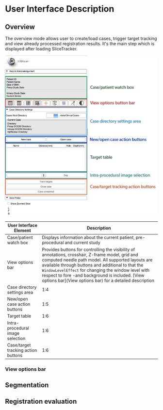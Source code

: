 # User Interface Description

## Overview
The overview mode allows user to create/load cases, trigger target tracking and view already processed registration results. It's the main step which is displayed after loading SliceTracker.

![](../images/user_interface.png)


| User Interface Element | Description |
| -- | -- |
| Case/patient watch box | Displays information about the current patient, pre-procedural and current study |
| View options bar | Provides buttons for controlling the visibility of annotations, crosshair, Z-frame model, grid and computed needle path model. All supported layouts are available through buttons and additional to that the `WindowLevelEffect` for changing the window level with respect to fore -and background is included. [View options bar](View options bar) for a detailed description |
| Case directory settings area | 1:4 |
| New/open case action buttons | 1:5 |
| Target table | 1:6 |
| Intra-procedural image selection | 1:6 |
| Case/target tracking action buttons | 1:6 |

### View options bar

## Segmentation

## Registration evaluation 



